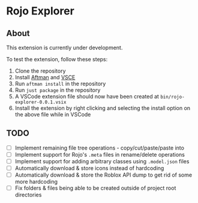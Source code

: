 # Rojo Explorer

## About

This extension is currently under development.

To test the extension, follow these steps:

1. Clone the repository
2. Install [Aftman](https://github.com/LPGhatguy/aftman) and [VSCE](https://github.com/microsoft/vscode-vsce)
3. Run `aftman install` in the repository
4. Run `just package` in the repository
5. A VSCode extension file should now have been created at `bin/rojo-explorer-0.0.1.vsix`
6. Install the extension by right clicking and selecting the install option on the above file while in VSCode

## TODO

-   [ ] Implement remaining file tree operations - copy/cut/paste/paste into
-   [ ] Implement support for Rojo's `.meta` files in rename/delete operations
-   [ ] Implement support for adding arbitrary classes using `.model.json` files
-   [ ] Automatically download & store icons instead of hardcoding
-   [ ] Automatically download & store the Roblox API dump to get rid of some more hardcoding
-   [ ] Fix folders & files being able to be created outside of project root directories
